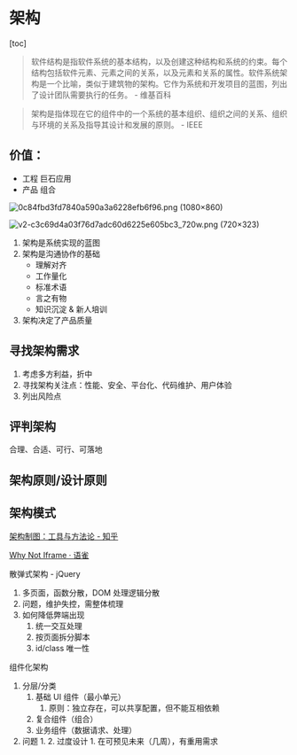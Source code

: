 # 架构
[toc]

>  软件结构是指软件系统的基本结构，以及创建这种结构和系统的约束。每个结构包括软件元素、元素之间的关系，以及元素和关系的属性。软件系统架构是一个比喻，类似于建筑物的架构。它作为系统和开发项目的蓝图，列出了设计团队需要执行的任务。 - 维基百科

> 架构是指体现在它的组件中的一个系统的基本组织、组织之间的关系、组织与环境的关系及指导其设计和发展的原则。 - IEEE

## 价值：
- 工程 巨石应用
- 产品 组合

![0c84fbd3fd7840a590a3a6228efb6f96.png (1080×860)](https://ucc.alicdn.com/pic/developer-ecology/0c84fbd3fd7840a590a3a6228efb6f96.png)

![v2-c3c69d4a03f76d7adc60d6225e605bc3_720w.png (720×323)](https://pic4.zhimg.com/80/v2-c3c69d4a03f76d7adc60d6225e605bc3_720w.png)

1. 架构是系统实现的蓝图
2. 架构是沟通协作的基础
    - 理解对齐
    - 工作量化
    - 标准术语
    - 言之有物
    - 知识沉淀 & 新人培训
3. 架构决定了产品质量

## 寻找架构需求

1. 考虑多方利益，折中
2. 寻找架构关注点：性能、安全、平台化、代码维护、用户体验
3. 列出风险点

## 评判架构

合理、合适、可行、可落地

## 架构原则/设计原则

## 架构模式

[架构制图：工具与方法论 - 知乎](https://zhuanlan.zhihu.com/p/260068315)

[Why Not Iframe · 语雀](https://www.yuque.com/kuitos/gky7yw/gesexv)

散弹式架构 - jQuery
1. 多页面，函数分散，DOM 处理逻辑分散
2. 问题，维护失控，需整体梳理
3. 如何降低弊端出现
    1. 统一交互处理
    2. 按页面拆分脚本
    3. id/class 唯一性

组件化架构
1. 分层/分类
    1. 基础 UI 组件（最小单元）
        1. 原则：独立存在，可以共享配置，但不能互相依赖
    2. 复合组件（组合）
    3. 业务组件（数据请求、处理）
2. 问题
    1. 
    2. 过度设计
        1. 在可预见未来（几周），有重用需求

